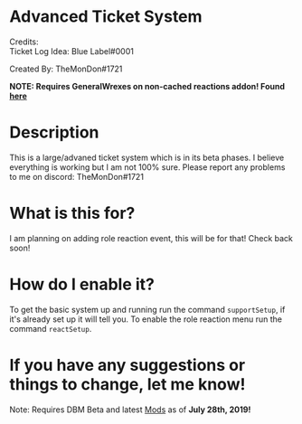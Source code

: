 # Advanced Ticket System
Credits:  
Ticket Log Idea: Blue Label#0001

Created By: TheMonDon#1721

**NOTE: Requires GeneralWrexes on non-cached reactions addon! Found [here](https://gist.github.com/generalwrex/503a5a901b19e04017faa3507385027f)**

# Description
This is a large/advaned ticket system which is in its beta phases. I believe everything is working but I am not 100% sure. Please report any problems to me on discord: TheMonDon#1721

# What is this for?
I am planning on adding role reaction event, this will be for that! Check back soon!

# How do I enable it?
To get the basic system up and running run the command `supportSetup`, if it's already set up it will tell you.
To enable the role reaction menu run the command `reactSetup`.

# If you have any suggestions or things to change, let me know!

Note: Requires DBM Beta and latest [Mods](https://github.com/Discord-Bot-Maker-Mods/DBM-Mods/tree/master) as of **July 28th, 2019!**